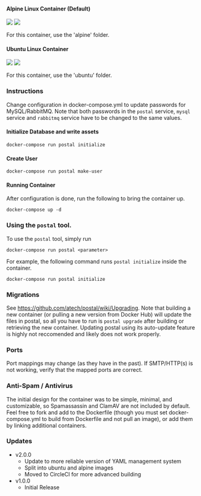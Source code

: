 #### Alpine Linux Container (Default)
[![](https://images.microbadger.com/badges/image/catdeployed/postal:alpine.svg)](https://hub.docker.com/r/catdeployed/postal/) [![](https://img.shields.io/microbadger/layers/catdeployed/postal/alpine.svg)](https://hub.docker.com/r/catdeployed/postal/)

For this container, use the 'alpine' folder.

#### Ubuntu Linux Container
[![](https://images.microbadger.com/badges/image/catdeployed/postal:ubuntu.svg)](https://hub.docker.com/r/catdeployed/postal/) [![](https://img.shields.io/microbadger/layers/catdeployed/postal/ubuntu.svg)](https://hub.docker.com/r/catdeployed/postal/)

For this container, use the 'ubuntu' folder.

### Instructions
Change configuration in docker-compose.yml to update passwords for MySQL/RabbitMQ. Note that both passwords in the `postal` service, `mysql` service and `rabbitmq` service have to be changed to the same values.

#### Initialize Database and write assets
```docker-compose run postal initialize```

#### Create User
```docker-compose run postal make-user```

#### Running Container
After configuration is done, run the following to bring the container up.
```
docker-compose up -d
```
### Using the `postal` tool.
To use the `postal` tool, simply run
```
docker-compose run postal <parameter>
```
For example, the following command runs `postal initialize` inside the container.
```
docker-compose run postal initialize
```

### Migrations
See https://github.com/atech/postal/wiki/Upgrading. Note that building a new container (or pulling a new version from Docker Hub) will update the files in postal, so all you have to run is `postal upgrade` after building or retrieving the new container. Updating postal using its auto-update feature is highly not reccomended and likely does not work properly.

### Ports
Port mappings may change (as they have in the past). If SMTP/HTTP(s) is not working, verify that the mapped ports are correct.

### Anti-Spam / Antivirus
The initial design for the container was to be simple, minimal, and customizable, so Spamassassin and ClamAV are not included by default. Feel free to fork and add to the Dockerfile (though you must set docker-compose.yml to build from Dockerfile and not pull an image), or add them by linking additional containers.

### Updates

- v2.0.0
  * Update to more reliable version of YAML management system
  * Split into ubuntu and alpine images
  * Moved to CircleCI for more advanced building
- v1.0.0
  * Initial Release
